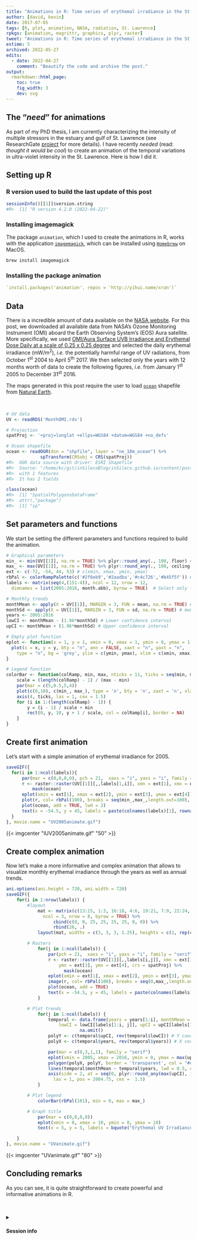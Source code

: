 ```yaml
---
title: "Animations in R: Time series of erythemal irradiance in the St. Lawrence"
author: [david, kevin]
date: 2017-07-05
tags: [R, plot, animation, NASA, radiation, St. Lawrence]
rpkgs: [animation, magrittr, graphics, plyr, raster]
tweet: "Animations in R: Time series of erythemal irradiance in the St. Lawrence"
estime: 5
archived: 2022-05-27
edits:
  - date: 2022-04-27
    comment: "Beautify the code and archive the post."
output:
  rmarkdown::html_page:
    toc: true
    fig_width: 3
    dev: svg
---
```


## The “*need*” for animations

As part of my PhD thesis, I am currently characterizing the intensity of multiple stressors in the estuary and gulf of St. Lawrence (see ResearchGate [project](https://www.researchgate.net/project/Evaluating-the-cumulative-impacts-of-human-activities-on-the-structure-and-function-the-trophic-network-of-the-estuary-and-gulf-of-StLawrence) for more details). I have recently *needed* (read: *thought it would be cool*) to create an animation of the temporal variations in ultra-violet intensity in the St. Lawrence. Here is how I did it.

## Setting up R

### R version used to build the last update of this post

``` r
sessionInfo()[[1]]$version.string
#R>  [1] "R version 4.2.0 (2022-04-22)"
```

### Installing imagemagick

The package `animation`, which I used to create the animations in R, works with the application [`imagemagick`](https://www.imagemagick.org/script/index.php), which can be installed using [`Homebrew`](https://brew.sh/) on MacOS.

``` sh
brew install imagemagick
```

### Installing the package animation

``` r
`install.packages('animation', repos = 'http://yihui.name/xran')`
```

## Data

There is a incredible amount of data available on the [NASA website](https://disc.gsfc.nasa.gov/uui/datasets?keywords=%22Aura%20OMI%22). For this post, we downloaded all available data from NASA’s Ozone Monitoring Instrument (OMI) aboard the Earth Observing System’s (EOS) Aura satellite. More specifically, we used [OMI/Aura Surface UVB Irradiance and Erythemal Dose Daily at a scale of 0.25 x 0.25 degree](https://disc.gsfc.nasa.gov/uui/datasets/OMUVBG_V003/summary?keywords=%22Aura%20OMI%22) and selected the daily erythemal irradiance (mW/m<sup>2</sup>), *i.e.* the potentially harmful range of UV radiations, from October 1<sup>st</sup> 2004 to April 5<sup>th</sup> 2017. We then selected only the years with 12 months worth of data to create the following figures, *i.e.* from January 1<sup>st</sup> 2005 to December 31<sup>st</sup> 2016.
<!-- The resulting dataset is available here in the [letiR github page](https://github.com/letiR/letir.github.io/blob/master/assets/AnimationInR/MonthOMI.rds). -->

The maps generated in this post require the user to load [`ocean`](http://www.naturalearthdata.com/http//www.naturalearthdata.com/download/10m/physical/ne_10m_ocean.zip) shapefile from [Natural Earth](http://www.naturalearthdata.com/).

<br/>

``` r
# UV data
UV <- readRDS('MonthOMI.rds')

# Projection
spatProj <- '+proj=longlat +ellps=WGS84 +datum=WGS84 +no_defs'

# Ocean shapefile
ocean <- readOGR(dsn = "shpfile", layer = "ne_10m_ocean") %>%
             spTransform(CRSobj = CRS(spatProj))
#R>  OGR data source with driver: ESRI Shapefile
#R>  Source: "/home/kc/git/inSilecoBlog/inSileco.github.io/content/post/2017/animationinR/shpfile", layer: "ne_10m_ocean"
#R>  with 1 features
#R>  It has 2 fields

class(ocean)
#R>  [1] "SpatialPolygonsDataFrame"
#R>  attr(,"package")
#R>  [1] "sp"
```

## Set parameters and functions

We start be setting the different parameters and functions required to build the animation.

``` r
# Graphical parameters
min_ <- min(UV[[1]], na.rm = TRUE) %>% plyr::round_any(., 100, floor) # Minimum values in UV dataset
max_ <- max(UV[[1]], na.rm = TRUE) %>% plyr::round_any(., 100, ceiling) # Minimum values in UV dataset
ext <- c(-72, -54, 44, 53) # c(xmin, xmax, ymin, ymax)
rbPal <- colorRampPalette(c('#2f6eb9','#2aadba','#c4c726','#b45f5f')) # color palette
labels <- matrix(seq(4,(151-4)), ncol = 12, nrow = 12,
  dimnames = list(2005:2016, month.abb), byrow = TRUE)  # Select only full years (start: 2004/10; end: 2017/04)

# Monthly trends
monthMean <- apply(X = UV[[1]], MARGIN = 3, FUN = mean, na.rm = TRUE) # monthly mean
monthSd <- apply(X = UV[[1]], MARGIN = 3, FUN = sd, na.rm = TRUE) # monthly sd
years <- 2005:2016
lowCI <- monthMean - (1.96*monthSd) # Lower confidence interval
upCI <- monthMean + (1.96*monthSd) # Upper confidence interval

# Empty plot function
eplot <- function(x = 1, y = 1, xmin = 0, xmax = 1, ymin = 0, ymax = 1) {
  plot(x = x, y = y, bty = "n", ann = FALSE, xaxt = "n", yaxt = "n",
    type = "n", bg = 'grey', ylim = c(ymin, ymax), xlim = c(xmin, xmax))
}

# Legend function
colorBar <- function(colRamp, min, max, nticks = 11, ticks = seq(min, max, len = nticks)) {
    scale = (length(colRamp) - 1) / (max - min)
    par(mar = c(5,0.5,5,4))
    plot(c(0,10), c(min_, max_), type = 'n', bty = 'n', xaxt = 'n', xlab =' ', yaxt = 'n', ylab = '')
    axis(4, ticks, las = 1, cex = 1.5)
    for (i in 1:(length(colRamp) - 1)) {
        y = (i - 1) / scale + min
        rect(0, y, 10, y + 1 / scale, col = colRamp[i], border = NA)
    }
}
```


## Create first animation

Let’s start with a simple animation of erythemal irradiance for 2005.

``` r
saveGIF({
  for(i in 1:ncol(labels)){
      par(mar = c(0,0,0,0), pch = 21,  xaxs = "i", yaxs = "i", family = "serif")
      r <- raster::raster(UV[[1]][,,labels[1,i]], xmn = ext[1], xmx = ext[2], ymn = ext[3], ymx = ext[4], crs = spatProj) %>%
          mask(ocean)
      eplot(xmin = ext[1], xmax = ext[2], ymin = ext[3], ymax = ext[4])
      plot(r, col= rbPal(100), breaks = seq(min_,max_,length.out=100), legend = FALSE, add = TRUE)
      plot(ocean, add = TRUE, lwd = 2)
      text(x = -54.5, y = 45, labels = paste(colnames(labels)[1], rownames(labels)[i]), adj = 1, cex = 1.5)
  }
}, movie.name = "UV2005animate.gif")
```

{{< imgcenter "lUV2005animate.gif" "50" >}}

## Create complex animation

Now let’s make a more informative and complex animation that allows to visualize monthly erythemal irradiance through the years as well as annual trends.

``` r
ani.options(ani.height = 720, ani.width = 720)
saveGIF({
    for(i in 1:nrow(labels)) {
        #layout
            mat <- matrix(c(13:15, 1:3, 16:18, 4:6, 19:21, 7:9, 22:24, 10:12),
              ncol = 3, nrow = 8, byrow = TRUE) %>%
                  cbind(c(0, 0, 25, 25, 25, 25, 0, 0)) %>%
                  rbind(26, .)
            layout(mat, widths = c(3, 3, 3, 1.25), heights = c(1, rep(c(2, 3), 4)))

        # Rasters
            for(j in 1:ncol(labels)) {
                par(pch = 21,  xaxs = "i", yaxs = "i", family = "serif", mar = c(0,0,0,0))
                r <- raster::raster(UV[[1]][,,labels[i,j]], xmn = ext[1], xmx = ext[2],
                    ymn = ext[3], ymx = ext[4], crs = spatProj) %>%
                      mask(ocean)
                eplot(xmin = ext[1], xmax = ext[2], ymin = ext[3], ymax = ext[4])
                image(r, col= rbPal(100), breaks = seq(0,max_,length.out = 101), legend = FALSE, add = TRUE)
                plot(ocean, add = TRUE)
                text(x = -54.5, y = 45, labels = paste(colnames(labels)[j], rownames(labels)[i]), adj = 1, cex = 1.5)
            }

        # Plot trends
            for(j in 1:ncol(labels)) {
                temporal <- data.frame(years = years[1:i], monthMean = monthMean[labels[1:i, j]],
                    lowCI = lowCI[labels[1:i, j]], upCI = upCI[labels[1:i, j]]) %>%
                            na.omit()
                polyY <- c(temporal$upCI, rev(temporal$lowCI)) # Y coordinates for confidence interval polygon
                polyX <- c(temporal$years, rev(temporal$years)) # X coordinates for confidence interval polygon

                par(mar = c(0,3,1,1), family = "serif")
                eplot(xmin = 2005, xmax = 2016, ymin = 0, ymax = max(upCI))
                polygon(polyX, polyY, border = 'transparent', col = "#d9e5f4")
                lines(temporal$monthMean ~ temporal$years, lwd = 0.5, col = '#0057bb')
                axis(side = 2, at = seq(0, plyr::round_any(max(upCI), 1000, ceiling), by = 2500),
                  las = 1, pos = 2004.75, cex =  1.5)
            }

        # Plot legend
            colorBar(rbPal(101), min = 0, max = max_)

        # Graph title
            par(mar = c(0,0,0,0))
            eplot(xmin = 0, xmax = 10, ymin = 0, ymax = 10)
            text(x = 5, y = 5, labels = bquote("Erythemal UV Irradiance (mW/m" ^2 *")"), cex = 2)

    }
}, movie.name = "UVanimate.gif")
```

{{< imgcenter "UVanimate.gif" "80" >}}

## Concluding remarks

As you can see, it is quite straightforward to create powerful and informative animations in R.

<div style="padding: 2rem 0rem 2rem 0rem;">

<details>

<summary>

<h4>

<i class="fa fa-chevron-right" aria-hidden="true"></i>Session info
<i class="fa fa-cogs" aria-hidden="true"></i>

</h4>

</summary>

``` r
sessionInfo()
#R>  R version 4.2.0 (2022-04-22)
#R>  Platform: x86_64-pc-linux-gnu (64-bit)
#R>  Running under: Debian GNU/Linux bookworm/sid
#R>  
#R>  Matrix products: default
#R>  BLAS:   /usr/lib/x86_64-linux-gnu/blas/libblas.so.3.10.1
#R>  LAPACK: /usr/lib/x86_64-linux-gnu/lapack/liblapack.so.3.10.1
#R>  
#R>  locale:
#R>   [1] LC_CTYPE=en_US.UTF-8       LC_NUMERIC=C              
#R>   [3] LC_TIME=en_US.UTF-8        LC_COLLATE=en_US.UTF-8    
#R>   [5] LC_MONETARY=en_US.UTF-8    LC_MESSAGES=en_US.UTF-8   
#R>   [7] LC_PAPER=en_US.UTF-8       LC_NAME=C                 
#R>   [9] LC_ADDRESS=C               LC_TELEPHONE=C            
#R>  [11] LC_MEASUREMENT=en_US.UTF-8 LC_IDENTIFICATION=C       
#R>  
#R>  attached base packages:
#R>  [1] stats     graphics  grDevices utils     datasets  methods   base     
#R>  
#R>  other attached packages:
#R>  [1] rgdal_1.5-32           plyr_1.8.7             raster_3.5-15         
#R>  [4] sp_1.4-7               magrittr_2.0.3         animation_2.7         
#R>  [7] inSilecoRef_0.0.1.9000
#R>  
#R>  loaded via a namespace (and not attached):
#R>   [1] Rcpp_1.0.8.3      lattice_0.20-45   lubridate_1.8.0   ps_1.7.0         
#R>   [5] assertthat_0.2.1  digest_0.6.29     utf8_1.2.2        mime_0.12        
#R>   [9] R6_2.5.1          backports_1.4.1   evaluate_0.15     httr_1.4.3       
#R>  [13] blogdown_1.10     pillar_1.7.0      rlang_1.0.2       curl_4.3.2       
#R>  [17] data.table_1.14.2 miniUI_0.1.1.1    callr_3.7.0       jquerylib_0.1.4  
#R>  [21] DT_0.23           rmarkdown_2.14    RefManageR_1.3.0  rcrossref_1.1.0  
#R>  [25] stringr_1.4.0     htmlwidgets_1.5.4 igraph_1.2.11     shiny_1.7.1      
#R>  [29] compiler_4.2.0    httpuv_1.6.5      xfun_0.31         pkgconfig_2.0.3  
#R>  [33] htmltools_0.5.2   tidyselect_1.1.2  tibble_3.1.7      httpcode_0.3.0   
#R>  [37] bookdown_0.26     codetools_0.2-18  fansi_1.0.3       crayon_1.5.1     
#R>  [41] dplyr_1.0.9       withr_2.5.0       later_1.3.0       grid_4.2.0       
#R>  [45] crul_1.2.0        jsonlite_1.8.0    xtable_1.8-4      lifecycle_1.0.1  
#R>  [49] DBI_1.1.2         cli_3.3.0         stringi_1.7.6     promises_1.2.0.1
#R>  [53] xml2_1.3.3        bslib_0.3.1       ellipsis_0.3.2    targets_0.12.0   
#R>  [57] generics_0.1.2    vctrs_0.4.1       tools_4.2.0       glue_1.6.2       
#R>  [61] purrr_0.3.4       processx_3.5.3    fastmap_1.1.0     yaml_2.3.5       
#R>  [65] terra_1.5-21      base64url_1.4     knitr_1.39        sass_0.4.1
```

</details>

</div>
